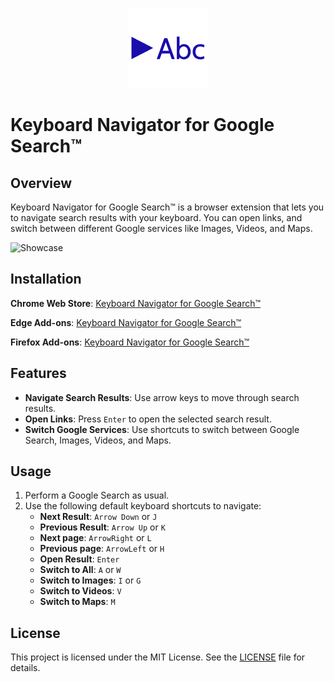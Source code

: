 <p align="center">
  <img src="https://github.com/KyrietS/keyboard-navigator-for-google-search/raw/master/icon.png?raw=true" />
</p>

# Keyboard Navigator for Google Search™

## Overview

Keyboard Navigator for Google Search™ is a browser extension that lets you to navigate search results with your keyboard. You can open links, and switch between different Google services like Images, Videos, and Maps.

![Showcase](docs/showcase.gif)

## Installation

**Chrome Web Store**: [Keyboard Navigator for Google Search™](https://chromewebstore.google.com/detail/ndlmonkfnjfeglacjljmmnjbklkmdjpm)

**Edge Add-ons**: [Keyboard Navigator for Google Search™](https://microsoftedge.microsoft.com/addons/detail/keyboard-navigator-for-go/klagoojgcjjnanjigcdiafcpigkjbhgf)

**Firefox Add-ons**: [Keyboard Navigator for Google Search™](https://addons.mozilla.org/en-US/firefox/addon/keyboard-navigator-for-google/)

## Features

- **Navigate Search Results**: Use arrow keys to move through search results.
- **Open Links**: Press `Enter` to open the selected search result.
- **Switch Google Services**: Use shortcuts to switch between Google Search, Images, Videos, and Maps.

## Usage

1. Perform a Google Search as usual.
2. Use the following default keyboard shortcuts to navigate:
   - **Next Result**: `Arrow Down` or `J`
   - **Previous Result**: `Arrow Up` or `K`
   - **Next page**: `ArrowRight` or `L`
   - **Previous page**: `ArrowLeft` or `H`
   - **Open Result**: `Enter`
   - **Switch to All**: `A` or `W`
   - **Switch to Images**: `I` or `G`
   - **Switch to Videos**: `V`
   - **Switch to Maps**: `M`

## License

This project is licensed under the MIT License. See the [LICENSE](LICENSE) file for details.
